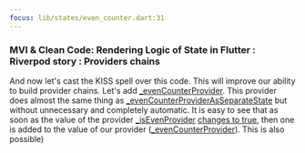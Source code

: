 ```yaml
---
focus: lib/states/even_counter.dart:31
---
```


### MVI & Clean Code: Rendering Logic of State in Flutter : Riverpod story : Providers chains


And now let's cast the KISS spell over this code. This will improve our ability to build provider chains.
Let's add [_evenCounterProvider](lib/main.dart:19). This provider does almost the same thing as [_evenCounterProviderAsSeparateState](lib/main.dart:11) but without unnecessary
 and completely automatic. It is easy to see that as soon as the value of the provider [_isEvenProvider](lib/main.dart:7) [changes to true]((lib/main.dart:21)), then one is added to the value
 of our provider ([_evenCounterProvider](lib/main.dart:19)). This is also possible)

